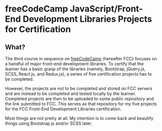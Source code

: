 
# freeCodeCamp JavaScript/Front-End Development Libraries Projects for Certification

## What?

The third course in sequence on [freeCodeCamp](https://www.freecodecamp.org/) (hereafter FCC) focuses on a handful of major front-end development libraries.
To certify that the learner has a basic grasp of the libraries (namely, Bootstrap, jQuery.js, SCSS, React.js, and Redux.js), a series of five certification projects has to be completed.

However, the projects are not to be completed and stored on FCC servers and are instead to be completed and tested locally by the learner.
Completed projects are then to be uploaded to some public repository and the link submitted to FCC.
This serves as that repository for my five projects for the FCC Front-End Development Libraries certification.

Most things are not pretty at all.
My intention is to come back and beautify things using Bootstrap.js and/or SCSS later.
